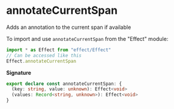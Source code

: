 # annotateCurrentSpan

Adds an annotation to the current span if available

To import and use `annotateCurrentSpan` from the "Effect" module:

```ts
import * as Effect from "effect/Effect"
// Can be accessed like this
Effect.annotateCurrentSpan
```

**Signature**

```ts
export declare const annotateCurrentSpan: {
  (key: string, value: unknown): Effect<void>
  (values: Record<string, unknown>): Effect<void>
}
```
